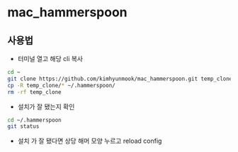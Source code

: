 # mac_hammerspoon

## 사용법

- 터미널 열고 해당 cli 복사

```bash
cd ~
git clone https://github.com/kimhyunmook/mac_hammerspoon.git temp_clone
cp -R temp_clone/* ~/.hammerspoon/
rm -rf temp_clone
```

- 설치가 잘 됐는지 확인

```bash
cd ~/.hammerspoon
git status
```

- 설치 가 잘 됐다면 상당 해머 모양 누르고 reload config
